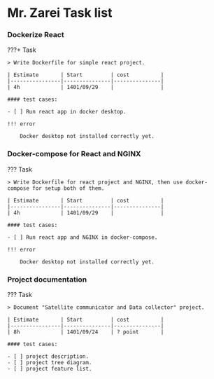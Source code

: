 # Mr. Zarei Task list

### Dockerize React

???+ Task

    > Write Dockerfile for simple react project.

    | Estimate       | Start         | cost          |
    |----------------|---------------|---------------|
    | 4h             | 1401/09/29    |               |

    #### test cases:

    - [ ] Run react app in docker desktop.

    !!! error

        Docker desktop not installed correctly yet.

### Docker-compose for React and NGINX

??? Task

    > Write Dockerfile for react project and NGINX, then use docker-compose for setup both of them.

    | Estimate       | Start         | cost          |
    |----------------|---------------|---------------|
    | 4h             | 1401/09/29    |               |

    #### test cases:

    - [ ] Run react app and NGINX in docker-compose.

    !!! error

        Docker desktop not installed correctly yet.

### Project documentation

??? Task

    > Document "Satellite communicator and Data collector" project.

    | Estimate       | Start         | cost          |
    |----------------|---------------|---------------|
    | 8h             | 1401/09/24    | ? point       |

    #### test cases:

    - [ ] project description.
    - [ ] project tree diagram.
    - [ ] project feature list.
